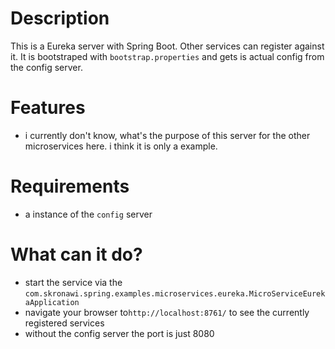 # Description

This is a Eureka server with Spring Boot. Other services can register against it. It is bootstraped with `bootstrap.properties` and gets is actual config from the config server.

# Features

* i currently don't know, what's the purpose of this server for the other microservices here. i think it is only a example.

# Requirements

* a instance of the `config` server

# What can it do?

* start the service via the `com.skronawi.spring.examples.microservices.eureka.MicroServiceEurekaApplication`
* navigate your browser to`http://localhost:8761/` to see the currently registered services
* without the config server the port is just 8080